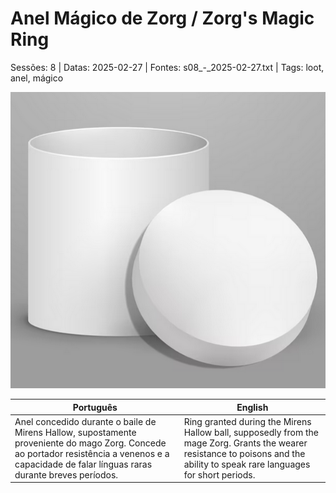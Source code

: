 
# Anel Mágico de Zorg / Zorg's Magic Ring

Sessões: 8 | Datas: 2025-02-27 | Fontes: s08_-_2025-02-27.txt | Tags: loot, anel, mágico

![Anel Mágico de Zorg](../../assets/loot/object_blank.png)

| Português | English |
|-----------|---------|
| Anel concedido durante o baile de Mirens Hallow, supostamente proveniente do mago Zorg. Concede ao portador resistência a venenos e a capacidade de falar línguas raras durante breves períodos. | Ring granted during the Mirens Hallow ball, supposedly from the mage Zorg. Grants the wearer resistance to poisons and the ability to speak rare languages for short periods. |



















